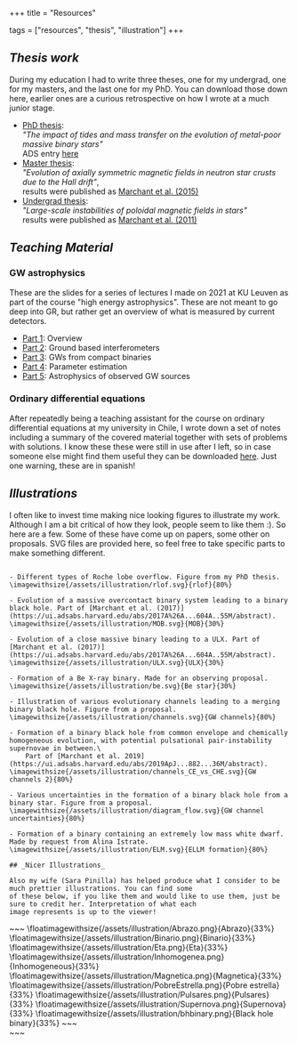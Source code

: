 +++
title = "Resources"

tags = ["resources", "thesis", "illustration"]
+++

## _Thesis work_

During my education I had to write three theses, one for my undergrad, one for my masters, and the last one
for my PhD. You can download those down here, earlier ones are a curious retrospective on how I wrote at a much junior stage.
- [PhD thesis](../assets/docs/PhD_thesis.pdf):\
    _"The impact of tides and mass transfer on the evolution of metal-poor massive binary stars"_\
    ADS entry [here](https://ui.adsabs.harvard.edu/abs/2017PhDT.......434M/abstract)
- [Master thesis](../assets/docs/Master_thesis.pdf):\
    _"Evolution of axially symmetric magnetic fields in neutron star crusts due to the Hall drift"_,\
    results were published as [Marchant et al. (2015)](https://ui.adsabs.harvard.edu/abs/2014ApJ...796...94M/abstract)
- [Undergrad thesis](../assets/docs/Undergrad_thesis.pdf):\
    _"Large-scale instabilities of poloidal magnetic fields in stars"_\
    results were published as [Marchant et al. (2011)](https://ui.adsabs.harvard.edu/abs/2011MNRAS.415.2426M/abstract)

## _Teaching Material_

### GW astrophysics

These are the slides for a series of lectures I made on 2021 at KU Leuven as part of the course
"high energy astrophysics". These are not meant to go deep into GR, but rather get an overview of
what is measured by current detectors.

- [Part 1](../assets/docs/2022/GW_part1.pdf): Overview
- [Part 2](../assets/docs/2022/GW_part2.pdf): Ground based interferometers
- [Part 3](../assets/docs/2022/GW_part3.pdf): GWs from compact binaries
- [Part 4](../assets/docs/2022/GW_part4.pdf): Parameter estimation
- [Part 5](../assets/docs/2022/GW_part5.pdf): Astrophysics of observed GW sources

### Ordinary differential equations

After repeatedly being a teaching assistant for the course on ordinary differential equations
at my university in Chile, I wrote down a set of notes including a summary of 
the covered material together with sets of problems with solutions. I know these
these were still in use after I left, so in case someone else might find them
useful they can be downloaded [here](../assets/docs/2022/Ecuaciones_Diferenciales.pdf). Just
one warning, these are in spanish!

## _Illustrations_

I often like to invest time making nice looking figures to illustrate my work. Although I am a bit critical
of how they look, people seem to like them :). So here are a few. Some of these have come up on papers, some other on
proposals. SVG files are provided here, so feel free to take specific parts to make something different.
~~~<span style="color:red">~~~If you want to see some actually nice figures, scroll to the bottom.~~~</span>~~~

- Different types of Roche lobe overflow. Figure from my PhD thesis.
\imagewithsize{/assets/illustration/rlof.svg}{rlof}{80%}

- Evolution of a massive overcontact binary system leading to a binary black hole. Part of [Marchant et al. (2017)](https://ui.adsabs.harvard.edu/abs/2017A%26A...604A..55M/abstract).
\imagewithsize{/assets/illustration/MOB.svg}{MOB}{30%}

- Evolution of a close massive binary leading to a ULX. Part of [Marchant et al. (2017)](https://ui.adsabs.harvard.edu/abs/2017A%26A...604A..55M/abstract).
\imagewithsize{/assets/illustration/ULX.svg}{ULX}{30%}

- Formation of a Be X-ray binary. Made for an observing proposal.
\imagewithsize{/assets/illustration/be.svg}{Be star}{30%}

- Illustration of various evolutionary channels leading to a merging binary black hole. Figure from a proposal.
\imagewithsize{/assets/illustration/channels.svg}{GW channels}{80%}

- Formation of a binary black hole from common envelope and chemically homogeneous evolution, with potential pulsational pair-instability supernovae in between.\
    Part of [Marchant et al. 2019](https://ui.adsabs.harvard.edu/abs/2019ApJ...882...36M/abstract).
\imagewithsize{/assets/illustration/channels_CE_vs_CHE.svg}{GW channels 2}{80%}

- Various uncertainties in the formation of a binary black hole from a binary star. Figure from a proposal.
\imagewithsize{/assets/illustration/diagram_flow.svg}{GW channel uncertainties}{80%}

- Formation of a binary containing an extremely low mass white dwarf. Made by request from Alina Istrate.
\imagewithsize{/assets/illustration/ELM.svg}{ELLM formation}{80%}

## _Nicer Illustrations_

Also my wife (Sara Pinilla) has helped produce what I consider to be much prettier illustrations. You can find some
of these below, if you like them and would like to use them, just be sure to credit her. Interpretation of what each
image represents is up to the viewer!
~~~
<div>
~~~
\floatimagewithsize{/assets/illustration/Abrazo.png}{Abrazo}{33%}
\floatimagewithsize{/assets/illustration/Binario.png}{Binario}{33%}
\floatimagewithsize{/assets/illustration/Eta.png}{Eta}{33%}
\floatimagewithsize{/assets/illustration/Inhomogenea.png}{Inhomogeneous}{33%}
\floatimagewithsize{/assets/illustration/Magnetica.png}{Magnetica}{33%}
\floatimagewithsize{/assets/illustration/PobreEstrella.png}{Pobre estrella}{33%}
\floatimagewithsize{/assets/illustration/Pulsares.png}{Pulsares}{33%}
\floatimagewithsize{/assets/illustration/Supernova.png}{Supernova}{33%}
\floatimagewithsize{/assets/illustration/bhbinary.png}{Black hole binary}{33%}
~~~
<div style="clear: both"></div>
</div>
</div>
~~~

